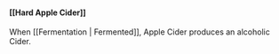 #### [[Hard Apple Cider]]
When [[Fermentation | Fermented]], Apple Cider produces an alcoholic Cider.
